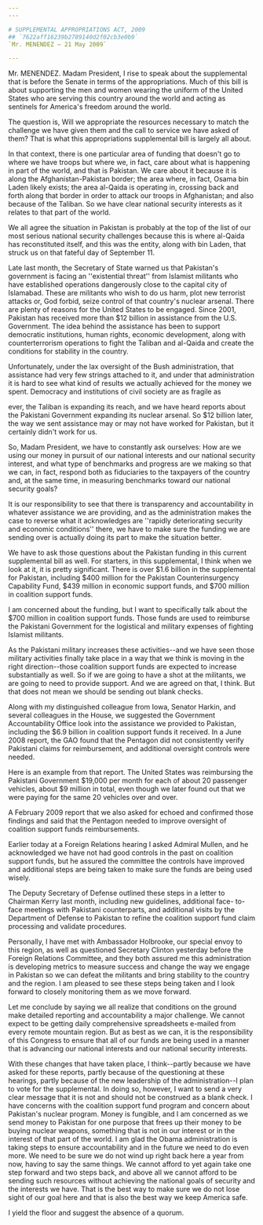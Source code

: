 ```yaml
---
---

# SUPPLEMENTAL APPROPRIATIONS ACT, 2009
## `7622aff16239b2789140d2f02cb3e0b9`
`Mr. MENENDEZ — 21 May 2009`

---
```



Mr. MENENDEZ. Madam President, I rise to speak about the supplemental 
that is before the Senate in terms of the appropriations. Much of this 
bill is about supporting the men and women wearing the uniform of the 
United States who are serving this country around the world and acting 
as sentinels for America's freedom around the world.

The question is, Will we appropriate the resources necessary to match 
the challenge we have given them and the call to service we have asked 
of them? That is what this appropriations supplemental bill is largely 
all about.

In that context, there is one particular area of funding that doesn't 
go to where we have troops but where we, in fact, care about what is 
happening in part of the world, and that is Pakistan. We care about it 
because it is along the Afghanistan-Pakistan border; the area where, in 
fact, Osama bin Laden likely exists; the area al-Qaida is operating in, 
crossing back and forth along that border in order to attack our troops 
in Afghanistan; and also because of the Taliban. So we have clear 
national security interests as it relates to that part of the world.

We all agree the situation in Pakistan is probably at the top of the 
list of our most serious national security challenges because this is 
where al-Qaida has reconstituted itself, and this was the entity, along 
with bin Laden, that struck us on that fateful day of September 11.

Late last month, the Secretary of State warned us that Pakistan's 
government is facing an ''existential threat'' from Islamist militants 
who have established operations dangerously close to the capital city 
of Islamabad. These are militants who wish to do us harm, plot new 
terrorist attacks or, God forbid, seize control of that country's 
nuclear arsenal. There are plenty of reasons for the United States to 
be engaged. Since 2001, Pakistan has received more than $12 billion in 
assistance from the U.S. Government. The idea behind the assistance has 
been to support democratic institutions, human rights, economic 
development, along with counterterrorism operations to fight the 
Taliban and al-Qaida and create the conditions for stability in the 
country.

Unfortunately, under the lax oversight of the Bush administration, 
that assistance had very few strings attached to it, and under that 
administration it is hard to see what kind of results we actually 
achieved for the money we spent. Democracy and institutions of civil 
society are as fragile as


ever, the Taliban is expanding its reach, and we have heard reports 
about the Pakistani Government expanding its nuclear arsenal. So $12 
billion later, the way we sent assistance may or may not have worked 
for Pakistan, but it certainly didn't work for us.

So, Madam President, we have to constantly ask ourselves: How are we 
using our money in pursuit of our national interests and our national 
security interest, and what type of benchmarks and progress are we 
making so that we can, in fact, respond both as fiduciaries to the 
taxpayers of the country and, at the same time, in measuring benchmarks 
toward our national security goals?

It is our responsibility to see that there is transparency and 
accountability in whatever assistance we are providing, and as the 
administration makes the case to reverse what it acknowledges are 
''rapidly deteriorating security and economic conditions'' there, we 
have to make sure the funding we are sending over is actually doing its 
part to make the situation better.

We have to ask those questions about the Pakistan funding in this 
current supplemental bill as well. For starters, in this supplemental, 
I think when we look at it, it is pretty significant. There is over 
$1.6 billion in the supplemental for Pakistan, including $400 million 
for the Pakistan Counterinsurgency Capability Fund, $439 million in 
economic support funds, and $700 million in coalition support funds.

I am concerned about the funding, but I want to specifically talk 
about the $700 million in coalition support funds. Those funds are used 
to reimburse the Pakistani Government for the logistical and military 
expenses of fighting Islamist militants.

As the Pakistani military increases these activities--and we have 
seen those military activities finally take place in a way that we 
think is moving in the right direction--those coalition support funds 
are expected to increase substantially as well. So if we are going to 
have a shot at the militants, we are going to need to provide support. 
And we are agreed on that, I think. But that does not mean we should be 
sending out blank checks.

Along with my distinguished colleague from Iowa, Senator Harkin, and 
several colleagues in the House, we suggested the Government 
Accountability Office look into the assistance we provided to Pakistan, 
including the $6.9 billion in coalition support funds it received. In a 
June 2008 report, the GAO found that the Pentagon did not consistently 
verify Pakistani claims for reimbursement, and additional oversight 
controls were needed.

Here is an example from that report. The United States was 
reimbursing the Pakistani Government $19,000 per month for each of 
about 20 passenger vehicles, about $9 million in total, even though we 
later found out that we were paying for the same 20 vehicles over and 
over.

A February 2009 report that we also asked for echoed and confirmed 
those findings and said that the Pentagon needed to improve oversight 
of coalition support funds reimbursements.

Earlier today at a Foreign Relations hearing I asked Admiral Mullen, 
and he acknowledged we have not had good controls in the past on 
coalition support funds, but he assured the committee the controls have 
improved and additional steps are being taken to make sure the funds 
are being used wisely.

The Deputy Secretary of Defense outlined these steps in a letter to 
Chairman Kerry last month, including new guidelines, additional face-
to-face meetings with Pakistani counterparts, and additional visits by 
the Department of Defense to Pakistan to refine the coalition support 
fund claim processing and validate procedures.

Personally, I have met with Ambassador Holbrooke, our special envoy 
to this region, as well as questioned Secretary Clinton yesterday 
before the Foreign Relations Committee, and they both assured me this 
administration is developing metrics to measure success and change the 
way we engage in Pakistan so we can defeat the militants and bring 
stability to the country and the region. I am pleased to see these 
steps being taken and I look forward to closely monitoring them as we 
move forward.

Let me conclude by saying we all realize that conditions on the 
ground make detailed reporting and accountability a major challenge. We 
cannot expect to be getting daily comprehensive spreadsheets e-mailed 
from every remote mountain region. But as best as we can, it is the 
responsibility of this Congress to ensure that all of our funds are 
being used in a manner that is advancing our national interests and our 
national security interests.

With these changes that have taken place, I think--partly because we 
have asked for these reports, partly because of the questioning at 
these hearings, partly because of the new leadership of the 
administration--I plan to vote for the supplemental. In doing so, 
however, I want to send a very clear message that it is not and should 
not be construed as a blank check. I have concerns with the coalition 
support fund program and concern about Pakistan's nuclear program. 
Money is fungible, and I am concerned as we send money to Pakistan for 
one purpose that frees up their money to be buying nuclear weapons, 
something that is not in our interest or in the interest of that part 
of the world. I am glad the Obama administration is taking steps to 
ensure accountability and in the future we need to do even more. We 
need to be sure we do not wind up right back here a year from now, 
having to say the same things. We cannot afford to yet again take one 
step forward and two steps back, and above all we cannot afford to be 
sending such resources without achieving the national goals of security 
and the interests we have. That is the best way to make sure we do not 
lose sight of our goal here and that is also the best way we keep 
America safe.

I yield the floor and suggest the absence of a quorum.